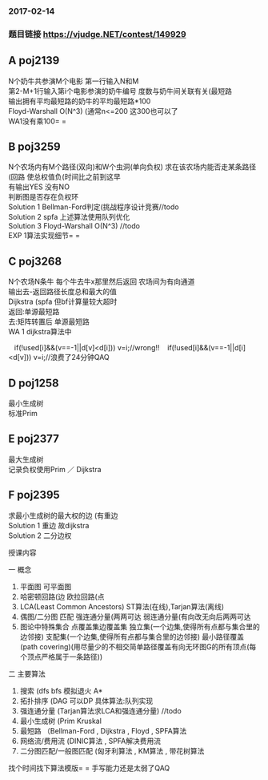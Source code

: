 ### 2017-02-14
### 题目链接 https://vjudge.NET/contest/149929

## A poj2139
N个奶牛共参演M个电影 第一行输入N和M</br>
第2-M+1行输入第i个电影参演的奶牛编号 度数与奶牛间关联有关(最短路 </br>
输出拥有平均最短路的奶牛的平均最短路*100</br>
Floyd-Warshall O(N^3)  (通常n<=200 这300也可以了</br>
WA1没有乘100= =</br>


## B poj3259
N个农场内有M个路径(双向)和W个虫洞(单向负权) 求在该农场内能否走某条路径(回路 使总权值负(时间比之前到这早</br>
有输出YES 没有NO</br>
判断图是否存在负权环</br>
Solution 1 Bellman-Ford判定(挑战程序设计竞赛//todo</br>
Solution 2 spfa 上述算法使用队列优化</br>
Solution 3 Floyd-Warshall O(N^3) //todo</br>
EXP 1算法实现细节= =</br>


## C poj3268
N个农场N条牛 每个牛去牛x那里然后返回 农场间为有向通道</br>
输出去-返回路径长度总和最大的值</br>
Dijkstra (spfa 但bf计算量较大超时</br>
返回:单源最短路</br>
去:矩阵转置后 单源最短路</br>
WA 1 dijkstra算法中</br>
    
    if(!used[i]&&(v==-1||d[v]<d[i])) v=i;//wrong!!
    if(!used[i]&&(v==-1||d[i]<d[v])) v=i;//浪费了24分钟QAQ
   
    
## D poj1258
最小生成树</br>
标准Prim</br>


## E poj2377
最大生成树</br>
记录负权使用Prim ／ Dijkstra</br>


## F poj2395
求最小生成树的最大权的边 (有重边</br>
Solution 1 重边 故dijkstra</br>
Solution 2 二分边权</br>



授课内容


一 概念

1. 平面图 可平面图 
2. 哈密顿回路(边 欧拉回路(点
3. LCA(Least Common Ancestors) ST算法(在线),Tarjan算法(离线)
4. 偶图/二分图 匹配 强连通分量(两两可达 弱连通分量(有向改无向后两两可达 
5. 图论中特殊集合 点覆盖集边覆盖集 
     独立集(一个边集,使得所有点都与集合里的边邻接)   支配集(一个边集,使得所有点都与集合里的边邻接)
     最小路径覆盖(path covering)(用尽量少的不相交简单路径覆盖有向无环图G的所有顶点(每个顶点严格属于一条路径))


二 主要算法

1. 搜索 (dfs bfs 模拟退火 A*
2. 拓扑排序 (DAG 可以DP    具体算法:队列实现
3. 强连通分量 (Tarjan算法求LCA和强连通分量) //todo
4. 最小生成树 (Prim Kruskal
5. 最短路 （Bellman-Ford , Dijkstra , Floyd , SPFA算法
6. 网络流/费用流 (DINIC算法 , SPFA解决费用流
7. 二分图匹配/一般图匹配 (匈牙利算法 , KM算法 , 带花树算法




找个时间找下算法模版= = 手写能力还是太弱了QAQ
